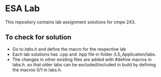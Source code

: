 # ESA Lab 

This repository contains lab assignment solutions for cmpe 243.

## To check for solution

* Go to *labs.h* and define the macro for the respective lab
* Each lab solutions has .cpp and .hpp file in folder /L5_Application/labs. 
* The changes in other existing files are added with #define macros in labs.h. so that older labs 
  can be excluded/included in build by defining the macros 0/1 in labs.h.

 
